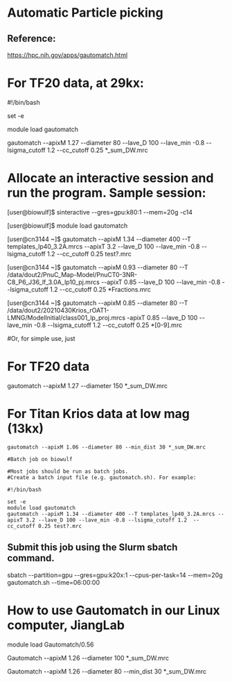 # Automatic Particle picking
## Reference: 
https://hpc.nih.gov/apps/gautomatch.html

# For TF20 data, at 29kx:

#!/bin/bash

set -e

module load gautomatch

gautomatch --apixM 1.27 --diameter 80 --lave_D 100 --lave_min -0.8 --lsigma_cutoff 1.2  --cc_cutoff 0.25 *_sum_DW.mrc



# Allocate an interactive session and run the program. Sample session:

[user@biowulf]$ sinteractive --gres=gpu:k80:1 --mem=20g -c14

[user@biowulf]$ module load gautomatch

[user@cn3144 ~]$ gautomatch --apixM 1.34 --diameter 400 --T templates_lp40_3.2A.mrcs --apixT 3.2 --lave_D 100 --lave_min -0.8 --lsigma_cutoff 1.2  --cc_cutoff 0.25 test?.mrc

[user@cn3144 ~]$ gautomatch --apixM 0.93 --diameter 80 --T /data/dout2/PnuC_Map-Model/PnuCT0-3NR-C8_P6_J36_lf_3.0A_lp10_pj.mrcs --apixT 0.85 --lave_D 100 --lave_min -0.8 --lsigma_cutoff 1.2 --cc_cutoff 0.25 *Fractions.mrc

[user@cn3144 ~]$ gautomatch --apixM 0.85 --diameter 80 --T  /data/dout2/20210430Krios_rOAT1-LMNG/ModelInitial/class001_lp_proj.mrcs -apixT 0.85 --lave_D 100 --lave_min -0.8 --lsigma_cutoff 1.2 --cc_cutoff 0.25 *[0-9].mrc

#Or, for simple use, just

# For TF20 data
gautomatch --apixM 1.27 --diameter 150 *_sum_DW.mrc 

# For Titan Krios data at low mag (13kx)
```
gautomatch --apixM 1.06 --diameter 80 --min_dist 30 *_sum_DW.mrc

#Batch job on biowulf

#Most jobs should be run as batch jobs.
#Create a batch input file (e.g. gautomatch.sh). For example:

#!/bin/bash

set -e
module load gautomatch
gautomatch --apixM 1.34 --diameter 400 --T templates_lp40_3.2A.mrcs --apixT 3.2 --lave_D 100 --lave_min -0.8 --lsigma_cutoff 1.2  --cc_cutoff 0.25 test?.mrc
```
## Submit this job using the Slurm sbatch command.

sbatch --partition=gpu --gres=gpu:k20x:1 --cpus-per-task=14 --mem=20g gautomatch.sh --time=06:00:00

# How to use Gautomatch in our Linux computer, JiangLab

module load Gautomatch/0.56

Gautomatch --apixM 1.26 --diameter 100 *_sum_DW.mrc

Gautomatch --apixM 1.26 --diameter 80 --min_dist 30 *_sum_DW.mrc
